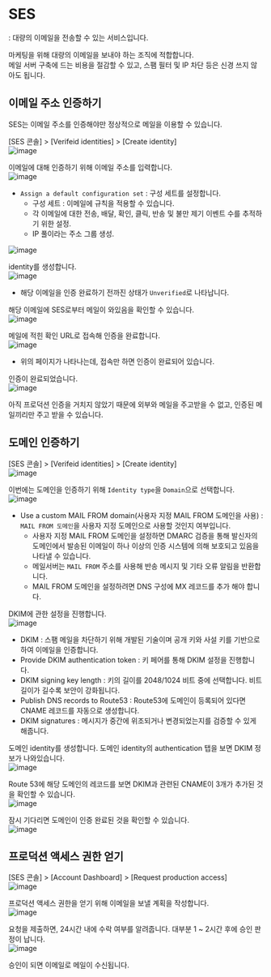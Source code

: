 # SES

: 대량의 이메일을 전송할 수 있는 서비스입니다.

마케팅을 위해 대량의 이메일을 보내야 하는 조직에 적합합니다.   
메일 서버 구축에 드는 비용을 절감할 수 있고, 스팸 필터 및 IP 차단 등은 신경 쓰지 않아도 됩니다.

## 이메일 주소 인증하기

SES는 이메일 주소를 인증해야만 정상적으로 메일을 이용할 수 있습니다.

[SES 콘솔] > [Verifeid identities] > [Create identity]   
![image](https://user-images.githubusercontent.com/43658658/147996654-86a83a1f-3b6e-4db1-9f33-85a0b47e6fa4.png)

이메일에 대해 인증하기 위해 이메일 주소를 입력합니다.   
![image](https://user-images.githubusercontent.com/43658658/147996862-f94f4713-002f-499c-a092-d2db088b4083.png)   
* `Assign a default configuration set` : 구성 세트를 설정합니다.
  - 구성 세트 : 이메일에 규칙을 적용할 수 있습니다. 
  - 각 이메일에 대한 전송, 배달, 확인, 클릭, 반송 및 불만 제기 이벤트 수를 추적하기 위한 설정.
  - IP 풀이라는 주소 그룹 생성.
  
![image](https://user-images.githubusercontent.com/43658658/147997329-5d589594-5e95-4d30-bb56-9f4ccbd785d4.png)

identity를 생성합니다.   
![image](https://user-images.githubusercontent.com/43658658/147997405-e8e039e7-4202-4ef7-9471-a929c864fcf0.png)   
* 해당 이메일을 인증 완료하기 전까진 상태가 `Unverified`로 나타납니다.   

해당 이메일에 SES로부터 메일이 와있음을 확인할 수 있습니다.   
![image](https://user-images.githubusercontent.com/43658658/147997519-dd60cf72-d182-4da8-a78f-b63e9f10f1b7.png)

메일에 적힌 확인 URL로 접속해 인증을 완료합니다.   
![image](https://user-images.githubusercontent.com/43658658/147997769-e7a93798-8b4e-4488-8bec-95546e9c3ee2.png)   
* 위의 페이지가 나타나는데, 접속만 하면 인증이 완료되어 있습니다.

인증이 완료되었습니다.   
![image](https://user-images.githubusercontent.com/43658658/147997807-d5561bed-6d10-488a-a2bb-5de88f1759e6.png)

아직 프로덕션 인증을 거치지 않았기 때문에 외부와 메일을 주고받을 수 없고, 인증된 메일끼리만 주고 받을 수 있습니다.

## 도메인 인증하기

[SES 콘솔] > [Verifeid identities] > [Create identity]   
![image](https://user-images.githubusercontent.com/43658658/147996654-86a83a1f-3b6e-4db1-9f33-85a0b47e6fa4.png)

이번에는 도메인을 인증하기 위해 `Identity type`을 `Domain`으로 선택합니다.   
![image](https://user-images.githubusercontent.com/43658658/148001741-0d4c0204-a9f5-404e-8fcf-0298d143ae88.png)   
* Use a custom MAIL FROM domain(사용자 지정 MAIL FROM 도메인을 사용) : `MAIL FROM 도메인`을 사용자 지정 도메인으로 사용할 것인지 여부입니다.
  - 사용자 지정 MAIL FROM 도메인을 설정하면 DMARC 검증을 통해 발신자의 도메인에서 발송된 이메일이 하나 이상의 인증 시스템에 의해 보호되고 있음을 나타낼 수 있습니다.
  - 메일서버는 `MAIL FROM` 주소를 사용해 반송 메시지 및 기타 오류 알림을 반환합니다.
  - MAIL FROM 도메인을 설정하려면 DNS 구성에 MX 레코드를 추가 해야 합니다.

DKIM에 관한 설정을 진행합니다.   
![image](https://user-images.githubusercontent.com/43658658/147999677-fdd9868b-ea5a-40c4-8e68-38842a841352.png)   
* DKIM : 스팸 메일을 차단하기 위해 개발된 기술이며 공개 키와 사설 키를 기반으로 하여 이메일을 인증합니다.
* Provide DKIM authentication token : 키 페어를 통해 DKIM 설정을 진행합니다.
* DKIM signing key length : 키의 길이를 2048/1024 비트 중에 선택합니다. 비트 길이가 길수록 보안이 강화됩니다.
* Publish DNS records to Route53 : Route53에 도메인이 등록되어 있다면 CNAME 레코드를 자동으로 생성합니다.
* DKIM signatures : 메시지가 중간에 위조되거나 변경되었는지를 검증할 수 있게 해줍니다.

도메인 identity를 생성합니다. 도메인 identity의 authentication 탭을 보면 DKIM 정보가 나와있습니다.   
![image](https://user-images.githubusercontent.com/43658658/148002640-a2c8f287-f52d-4b1c-81d8-9bc610a74b4c.png)

Route 53에 해당 도메인의 레코드를 보면 DKIM과 관련된 CNAME이 3개가 추가된 것을 확인할 수 있습니다.   
![image](https://user-images.githubusercontent.com/43658658/148002401-20117ba4-82ad-4a6f-9011-8513408e1cf0.png)

잠시 기다리면 도메인이 인증 완료된 것을 확인할 수 있습니다.   
![image](https://user-images.githubusercontent.com/43658658/148002426-3763b8b8-5188-4df2-9a1e-629250985eef.png)

## 프로덕션 액세스 권한 얻기

[SES 콘솔] > [Account Dashboard] > [Request production access]   
![image](https://user-images.githubusercontent.com/43658658/148008212-31cc5a18-5589-4703-94cf-cff926fb31c9.png)

프로덕션 액세스 권한을 얻기 위해 이메일을 보낼 계획을 작성합니다.   
![image](https://user-images.githubusercontent.com/43658658/148008702-38e81712-b7ba-424f-8147-5a6479df1377.png)

요청을 제출하면, 24시간 내에 수락 여부를 알려줍니다. 대부분 1 ~ 2시간 후에 승인 판정이 납니다.   
![image](https://user-images.githubusercontent.com/43658658/148008794-e73e31b1-5458-4258-8baf-f35c31697e30.png)

승인이 되면 이메일로 메일이 수신됩니다.   
























